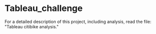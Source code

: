 # Tableau_challenge

For a detailed description of this project, including analysis, read the file: "Tableau citibike analysis."